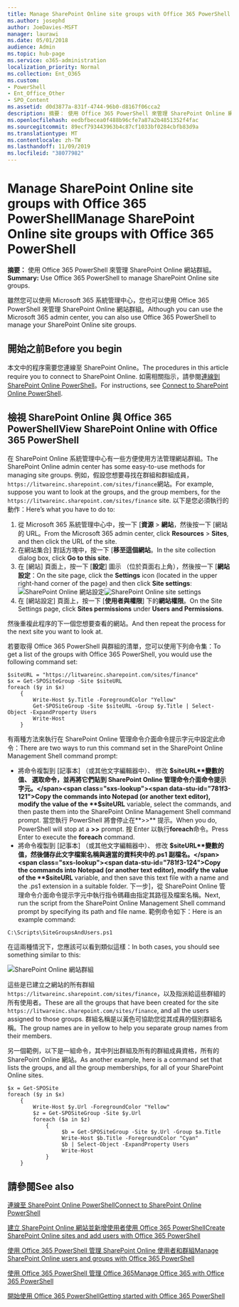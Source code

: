 ```yaml
---
title: Manage SharePoint Online site groups with Office 365 PowerShell
ms.author: josephd
author: JoeDavies-MSFT
manager: laurawi
ms.date: 05/01/2018
audience: Admin
ms.topic: hub-page
ms.service: o365-administration
localization_priority: Normal
ms.collection: Ent_O365
ms.custom:
- PowerShell
- Ent_Office_Other
- SPO_Content
ms.assetid: d0d3877a-831f-4744-96b0-d8167f06cca2
description: 摘要： 使用 Office 365 PowerShell 來管理 SharePoint Online 網站群組。
ms.openlocfilehash: eedbfbecea0f488b96cfe7a87a2b4851352f4fac
ms.sourcegitcommit: 89ecf793443963b4c87cf1033bf0284cbfb83d9a
ms.translationtype: MT
ms.contentlocale: zh-TW
ms.lasthandoff: 11/09/2019
ms.locfileid: "38077982"
---
```

# <a name="manage-sharepoint-online-site-groups-with-office-365-powershell"></a><span data-ttu-id="781f3-103">Manage SharePoint Online site groups with Office 365 PowerShell</span><span class="sxs-lookup"><span data-stu-id="781f3-103">Manage SharePoint Online site groups with Office 365 PowerShell</span></span>

 <span data-ttu-id="781f3-104">**摘要：** 使用 Office 365 PowerShell 來管理 SharePoint Online 網站群組。</span><span class="sxs-lookup"><span data-stu-id="781f3-104">**Summary:** Use Office 365 PowerShell to manage SharePoint Online site groups.</span></span>
  
<span data-ttu-id="781f3-105">雖然您可以使用 Microsoft 365 系統管理中心，您也可以使用 Office 365 PowerShell 來管理 SharePoint Online 網站群組。</span><span class="sxs-lookup"><span data-stu-id="781f3-105">Although you can use the Microsoft 365 admin center, you can also use Office 365 PowerShell to manage your SharePoint Online site groups.</span></span>

## <a name="before-you-begin"></a><span data-ttu-id="781f3-106">開始之前</span><span class="sxs-lookup"><span data-stu-id="781f3-106">Before you begin</span></span>

<span data-ttu-id="781f3-107">本文中的程序需要您連線至 SharePoint Online。</span><span class="sxs-lookup"><span data-stu-id="781f3-107">The procedures in this article require you to connect to SharePoint Online.</span></span> <span data-ttu-id="781f3-108">如需相關指示，請參閱[連線到 SharePoint Online PowerShell](https://docs.microsoft.com/powershell/sharepoint/sharepoint-online/connect-sharepoint-online?view=sharepoint-ps)。</span><span class="sxs-lookup"><span data-stu-id="781f3-108">For instructions, see [Connect to SharePoint Online PowerShell](https://docs.microsoft.com/powershell/sharepoint/sharepoint-online/connect-sharepoint-online?view=sharepoint-ps).</span></span>

## <a name="view-sharepoint-online-with-office-365-powershell"></a><span data-ttu-id="781f3-109">檢視 SharePoint Online 與 Office 365 PowerShell</span><span class="sxs-lookup"><span data-stu-id="781f3-109">View SharePoint Online with Office 365 PowerShell</span></span>

<span data-ttu-id="781f3-110">在 SharePoint Online 系統管理中心有一些方便使用方法管理網站群組。</span><span class="sxs-lookup"><span data-stu-id="781f3-110">The SharePoint Online admin center has some easy-to-use methods for managing site groups.</span></span> <span data-ttu-id="781f3-111">例如，假設您想要尋找在群組和群組成員，`https://litwareinc.sharepoint.com/sites/finance`網站。</span><span class="sxs-lookup"><span data-stu-id="781f3-111">For example, suppose you want to look at the groups, and the group members, for the `https://litwareinc.sharepoint.com/sites/finance` site.</span></span> <span data-ttu-id="781f3-112">以下是您必須執行的動作：</span><span class="sxs-lookup"><span data-stu-id="781f3-112">Here’s what you have to do to:</span></span>

1. <span data-ttu-id="781f3-113">從 Microsoft 365 系統管理中心中，按一下 [**資源** > **網站**，然後按一下 [網站的 URL。</span><span class="sxs-lookup"><span data-stu-id="781f3-113">From the Microsoft 365 admin center, click **Resources** > **Sites**, and then click the URL of the site.</span></span>
2. <span data-ttu-id="781f3-114">在網站集合] 對話方塊中，按一下 [**移至這個網站**。</span><span class="sxs-lookup"><span data-stu-id="781f3-114">In the site collection dialog box, click **Go to this site**.</span></span>
3. <span data-ttu-id="781f3-115">在 [網站] 頁面上，按一下 [**設定**] 圖示 （位於頁面右上角），然後按一下 [**網站設定**：</span><span class="sxs-lookup"><span data-stu-id="781f3-115">On the site page, click the **Settings** icon (located in the upper right-hand corner of the page) and then click **Site settings**:</span></span><br/>
<span data-ttu-id="781f3-116">![SharePoint Online 網站設定](media/spo-site-settings.png)</span><span class="sxs-lookup"><span data-stu-id="781f3-116">![SharePoint Online site settings](media/spo-site-settings.png)</span></span><br/>
4. <span data-ttu-id="781f3-117">在 [網站設定] 頁面上，按一下 [**使用者與權限**] 下的**網站權限**。</span><span class="sxs-lookup"><span data-stu-id="781f3-117">On the Site Settings page, click **Sites permissions** under **Users and Permissions**.</span></span>

<span data-ttu-id="781f3-118">然後重複此程序的下一個您想要查看的網站。</span><span class="sxs-lookup"><span data-stu-id="781f3-118">And then repeat the process for the next site you want to look at.</span></span>

<span data-ttu-id="781f3-119">若要取得 Office 365 PowerShell 與群組的清單，您可以使用下列命令集：</span><span class="sxs-lookup"><span data-stu-id="781f3-119">To get a list of the groups with Office 365 PowerShell, you would use the following command set:</span></span>

```
$siteURL = "https://litwareinc.sharepoint.com/sites/finance"
$x = Get-SPOSiteGroup -Site $siteURL
foreach ($y in $x)
    {
        Write-Host $y.Title -ForegroundColor "Yellow"
        Get-SPOSiteGroup -Site $siteURL -Group $y.Title | Select-Object -ExpandProperty Users
        Write-Host
    }
```

<span data-ttu-id="781f3-120">有兩種方法來執行在 SharePoint Online 管理命令介面命令提示字元中設定此命令：</span><span class="sxs-lookup"><span data-stu-id="781f3-120">There are two ways to run this command set in the SharePoint Online Management Shell command prompt:</span></span>

- <span data-ttu-id="781f3-121">將命令複製到 [記事本] （或其他文字編輯器中）、 修改 **$siteURL**變數的值、 選取命令，並再將它們貼到 SharePoint Online 管理命令介面命令提示字元。</span><span class="sxs-lookup"><span data-stu-id="781f3-121">Copy the commands into Notepad (or another text editor), modify the value of the **$siteURL** variable, select the commands, and then paste them into the SharePoint Online Management Shell command prompt.</span></span> <span data-ttu-id="781f3-122">當您執行 PowerShell 將會停止在**>>** 提示。</span><span class="sxs-lookup"><span data-stu-id="781f3-122">When you do, PowerShell will stop at a **>>** prompt.</span></span> <span data-ttu-id="781f3-123">按 Enter 以執行**foreach**命令。</span><span class="sxs-lookup"><span data-stu-id="781f3-123">Press Enter to execute the **foreach** command.</span></span><br/>
- <span data-ttu-id="781f3-124">將命令複製到 [記事本] （或其他文字編輯器中）、 修改 **$siteURL**變數的值，然後儲存此文字檔案名稱與適當的資料夾中的.ps1 副檔名。</span><span class="sxs-lookup"><span data-stu-id="781f3-124">Copy the commands into Notepad (or another text editor), modify the value of the **$siteURL** variable, and then save this text file with a name and the .ps1 extension in a suitable folder.</span></span> <span data-ttu-id="781f3-125">下一步]，從 SharePoint Online 管理命令介面命令提示字元中執行指令碼藉由指定其路徑及檔案名稱。</span><span class="sxs-lookup"><span data-stu-id="781f3-125">Next, run the script from the SharePoint Online Management Shell command prompt by specifying its path and file name.</span></span> <span data-ttu-id="781f3-126">範例命令如下：</span><span class="sxs-lookup"><span data-stu-id="781f3-126">Here is an example command:</span></span>

```
C:\Scripts\SiteGroupsAndUsers.ps1
```

<span data-ttu-id="781f3-127">在這兩種情況下，您應該可以看到類似這樣：</span><span class="sxs-lookup"><span data-stu-id="781f3-127">In both cases, you should see something similar to this:</span></span>

![SharePoint Online 網站群組](media/SPO-site-groups.png)

<span data-ttu-id="781f3-129">這些是已建立之網站的所有群組`https://litwareinc.sharepoint.com/sites/finance`，以及指派給這些群組的所有使用者。</span><span class="sxs-lookup"><span data-stu-id="781f3-129">These are all the groups that have been created for the site `https://litwareinc.sharepoint.com/sites/finance`, and all the users assigned to those groups.</span></span> <span data-ttu-id="781f3-130">群組名稱是以黃色可協助您從其成員的個別群組名稱。</span><span class="sxs-lookup"><span data-stu-id="781f3-130">The group names are in yellow to help you separate group names from their members.</span></span>

<span data-ttu-id="781f3-131">另一個範例，以下是一組命令，其中列出群組及所有的群組成員資格，所有的 SharePoint Online 網站。</span><span class="sxs-lookup"><span data-stu-id="781f3-131">As another example, here is a command set that lists the groups, and all the group memberships, for all of your SharePoint Online sites.</span></span>

```
$x = Get-SPOSite
foreach ($y in $x)
    {
        Write-Host $y.Url -ForegroundColor "Yellow"
        $z = Get-SPOSiteGroup -Site $y.Url
        foreach ($a in $z)
            {
                 $b = Get-SPOSiteGroup -Site $y.Url -Group $a.Title 
                 Write-Host $b.Title -ForegroundColor "Cyan"
                 $b | Select-Object -ExpandProperty Users
                 Write-Host
            }
    }
```
    
## <a name="see-also"></a><span data-ttu-id="781f3-132">請參閱</span><span class="sxs-lookup"><span data-stu-id="781f3-132">See also</span></span>

[<span data-ttu-id="781f3-133">連線至 SharePoint Online PowerShell</span><span class="sxs-lookup"><span data-stu-id="781f3-133">Connect to SharePoint Online PowerShell</span></span>](https://docs.microsoft.com/powershell/sharepoint/sharepoint-online/connect-sharepoint-online?view=sharepoint-ps)

[<span data-ttu-id="781f3-134">建立 SharePoint Online 網站並新增使用者使用 Office 365 PowerShell</span><span class="sxs-lookup"><span data-stu-id="781f3-134">Create SharePoint Online sites and add users with Office 365 PowerShell</span></span>](create-sharepoint-sites-and-add-users-with-powershell.md)

[<span data-ttu-id="781f3-135">使用 Office 365 PowerShell 管理 SharePoint Online 使用者和群組</span><span class="sxs-lookup"><span data-stu-id="781f3-135">Manage SharePoint Online users and groups with Office 365 PowerShell</span></span>](manage-sharepoint-users-and-groups-with-powershell.md)

[<span data-ttu-id="781f3-136">使用 Office 365 PowerShell 管理 Office 365</span><span class="sxs-lookup"><span data-stu-id="781f3-136">Manage Office 365 with Office 365 PowerShell</span></span>](manage-office-365-with-office-365-powershell.md)
  
[<span data-ttu-id="781f3-137">開始使用 Office 365 PowerShell</span><span class="sxs-lookup"><span data-stu-id="781f3-137">Getting started with Office 365 PowerShell</span></span>](getting-started-with-office-365-powershell.md)

